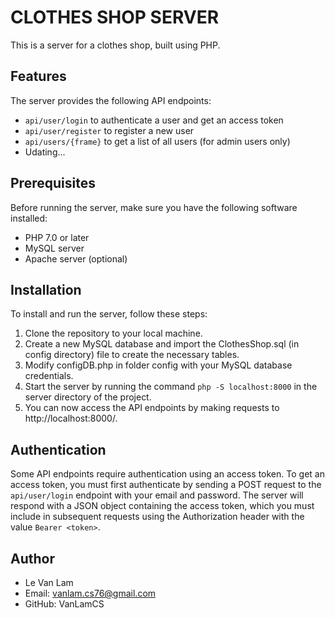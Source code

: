 # CLOTHES SHOP SERVER

This is a server for a clothes shop, built using PHP.

## Features

The server provides the following API endpoints:

-   `api/user/login` to authenticate a user and get an access token
-   `api/user/register` to register a new user
-   `api/users/{frame}` to get a list of all users (for admin users only)
-   Udating...

## Prerequisites

Before running the server, make sure you have the following software installed:

-   PHP 7.0 or later
-   MySQL server
-   Apache server (optional)

## Installation

To install and run the server, follow these steps:

1. Clone the repository to your local machine.
2. Create a new MySQL database and import the ClothesShop.sql (in config directory) file to create the necessary tables.
3. Modify configDB.php in folder config with your MySQL database credentials.
4. Start the server by running the command `php -S localhost:8000` in the server directory of the project.
5. You can now access the API endpoints by making requests to http://localhost:8000/.

## Authentication

Some API endpoints require authentication using an access token. To get an access token, you must first authenticate by sending a POST request to the `api/user/login` endpoint with your email and password. The server will respond with a JSON object containing the access token, which you must include in subsequent requests using the Authorization header with the value `Bearer <token>`.

## Author

-   Le Van Lam
-   Email: vanlam.cs76@gmail.com
-   GitHub: VanLamCS
